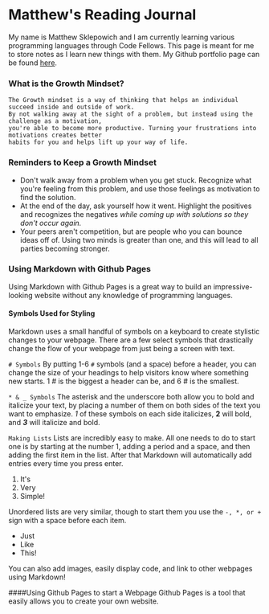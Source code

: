 # Matthew's Reading Journal

My name is Matthew Sklepowich and I am currently learning various programming languages through Code Fellows. This page is meant for me to store notes as I learn new things with them. My Github portfolio page can be found [here](https://github.com/Matt-Sklep).

### What is the Growth Mindset?

```
The Growth mindset is a way of thinking that helps an individual succeed inside and outside of work. 
By not walking away at the sight of a problem, but instead using the challenge as a motivation, 
you're able to become more productive. Turning your frustrations into motivations creates better
habits for you and helps lift up your way of life.
```

### Reminders to Keep a Growth Mindset

- Don't walk away from a problem when you get stuck. Recognize what you're feeling from this problem, and use those feelings as motivation to find the solution.
- At the end of the day, ask yourself how it went. Highlight the positives and recognizes the negatives *while coming up with solutions so they don't occur again.*
- Your peers aren't competition, but are people who you can bounce ideas off of. Using two minds is greater than one, and this will lead to all parties becoming stronger.



### Using Markdown with Github Pages

Using Markdown with Github Pages is a great way to build an impressive-looking website without any knowledge of programming languages.

#### Symbols Used for Styling
Markdown uses a small handful of symbols on a keyboard to create stylistic changes to your webpage. There are a few select symbols that drastically change the flow of your webpage from just being a screen with text.

```# Symbols```
By putting 1-6 `#` symbols (and a space) before a header, you can change the size of your headings to help visitors know where something new starts. 1 # is the biggest a header can be, and 6 # is the smallest.

```* & _ Symbols```
The asterisk and the underscore both allow you to bold and italicize your text, by placing a number of them on both sides of the text you want to emphasize. *1* of these symbols on each side italicizes, **2** will bold, and ***3*** will italicize and bold.

```Making Lists```
Lists are incredibly easy to make. All one needs to do to start one is by starting at the number 1, adding a period and a space, and then adding the first item in the list. After that Markdown will automatically add entries every time you press enter. 
1. It's
2. Very
3. Simple!

Unordered lists are very similar, though to start them you use the `-, *, or +` sign with a space before each item.
- Just
- Like
- This!

You can also add images, easily display code, and link to other webpages using Markdown!

####Using Github Pages to start a Webpage
Github Pages is a tool that easily allows you to create your own website. 





